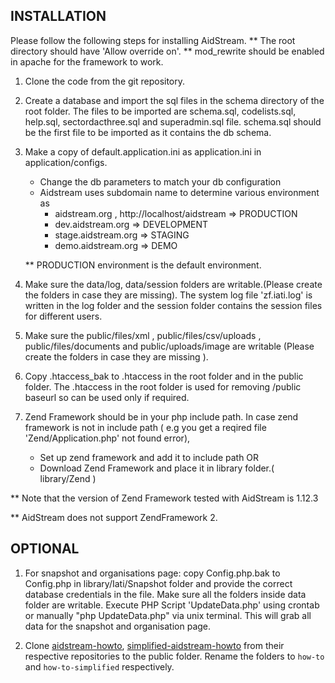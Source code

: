 ## INSTALLATION

Please follow the following steps for installing AidStream.
** The root directory should have 'Allow override on'.
** mod_rewrite should be enabled in apache for the framework to work.

1. Clone the code from the git repository.

2. Create a database and import the sql files in the schema directory of the root folder.
The files to be imported are  schema.sql, codelists.sql, help.sql, sectordacthree.sql and superadmin.sql file.
schema.sql should be the first file to be imported as it contains the db schema.
    
3. Make a copy of default.application.ini as application.ini in application/configs.
    - Change the db parameters to match your db configuration
    - Aidstream uses subdomain name to determine various environment as
        - aidstream.org , http://localhost/aidstream => PRODUCTION
        - dev.aidstream.org => DEVELOPMENT
        - stage.aidstream.org => STAGING
        - demo.aidstream.org => DEMO
    
    ** PRODUCTION environment is the default environment.

4. Make sure the data/log, data/session folders are writable.(Please create the
folders in case they are missing). The system log file 'zf.iati.log' is written
in the log folder and the session folder contains the session files for different
users.

5. Make sure the public/files/xml , public/files/csv/uploads , public/files/documents
and public/uploads/image are writable (Please create the folders in case they
are missing ).

6. Copy .htaccess_bak to .htaccess in the root folder and in the public folder.
The .htaccess in the root folder is used for removing /public baseurl so can be
used only if required.

7. Zend Framework should be in your php include path. In case zend framework is
not in include path ( e.g you get a reqired file 'Zend/Application.php' not found error),
    - Set up zend framework and add it to include path
    OR
    - Download Zend Framework and place it in library folder.( library/Zend )

** Note that the version of Zend Framework tested with AidStream is 1.12.3

** AidStream does not support ZendFramework 2.

## OPTIONAL

1. For snapshot and organisations page: copy Config.php.bak to Config.php in 
library/Iati/Snapshot folder and provide the correct database credentials in the 
file. Make sure all the folders inside data folder are writable. Execute PHP Script 
'UpdateData.php' using crontab or manually "php UpdateData.php" via unix terminal. 
This will grab all data for the snapshot and organisation page.

2. Clone [aidstream-howto](https://github.com/younginnovations/aidstream-howto), [simplified-aidstream-howto](https://github.com/younginnovations/simplified-aidstream-howto) from their respective repositories to the public folder. Rename the folders to `how-to` and `how-to-simplified` respectively.
